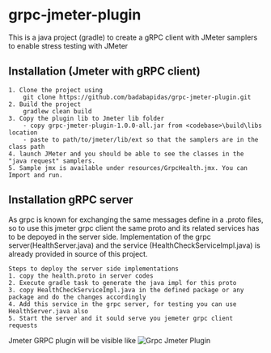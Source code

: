 # grpc-jmeter-plugin

This is a java project (gradle) to create a gRPC client with JMeter samplers to enable stress testing with JMeter

## Installation (Jmeter with gRPC client)
```
1. Clone the project using 
    git clone https://github.com/badabapidas/grpc-jmeter-plugin.git
2. Build the project
    gradlew clean build
3. Copy the plugin lib to Jmeter lib folder
    - copy grpc-jmeter-plugin-1.0.0-all.jar from <codebase>\build\libs location
    - paste to path/to/jmeter/lib/ext so that the samplers are in the class path
4. launch JMeter and you should be able to see the classes in the "java request" samplers.
5. Sample jmx is available under resources/GrpcHealth.jmx. You can Import and run.
```

## Installation gRPC server
As grpc is known for exchanging the same messages define in a .proto files, so to use this jmeter grpc client the same proto and its related services has to be depoyed in the server side. Implementation of the grpc server(HealthServer.java) and the service (HealthCheckServiceImpl.java) is already provided in source of this project.

```
Steps to deploy the server side implementations
1. copy the health.proto in server codes
2. Execute gradle task to generate the java impl for this proto
3. copy HealthCheckServiceImpl.java in the defined package or any package and do the changes accordingly
4. Add this service in the grpc server, for testing you can use HealthServer.java also
5. Start the server and it sould serve you jemeter grpc client requests
```

Jmeter GRPC plugin will be visible like 
<img src="http://irepo.eur.ad.sag/projects/WID/repos/jiraireviewplugin/raw/mail.png?at=refs%2Fheads%2Fmaster" alt="Grpc Jmeter Plugin"/>